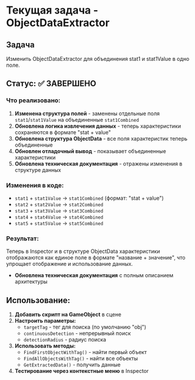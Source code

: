 # Текущая задача - ObjectDataExtractor

## Задача
Изменить ObjectDataExtractor для объединения stat1 и stat1Value в одно поле.

## Статус: ✅ ЗАВЕРШЕНО

### Что реализовано:

1. **Изменена структура полей** - заменены отдельные поля `stat1`/`stat1Value` на объединенные `stat1Combined`
2. **Обновлена логика извлечения данных** - теперь характеристики сохраняются в формате "stat + value"
3. **Обновлена структура ObjectData** - все поля характеристик теперь объединенные
4. **Обновлен отладочный вывод** - показывает объединенные характеристики
5. **Обновлена техническая документация** - отражены изменения в структуре данных

### Изменения в коде:
- `stat1` + `stat1Value` → `stat1Combined` (формат: "stat + value")
- `stat2` + `stat2Value` → `stat2Combined`
- `stat3` + `stat3Value` → `stat3Combined`
- `stat4` + `stat4Value` → `stat4Combined`
- `stat5` + `stat5Value` → `stat5Combined`

### Результат:
Теперь в Inspector и в структуре ObjectData характеристики отображаются как единое поле в формате "название + значение", что упрощает отображение и использование данных.
- **Обновлена техническая документация** с полным описанием архитектуры

## Использование:

1. **Добавить скрипт на GameObject** в сцене
2. **Настроить параметры:**
   - `targetTag` - тег для поиска (по умолчанию "obj")
   - `continuousDetection` - непрерывный поиск
   - `detectionRadius` - радиус поиска
3. **Использовать методы:**
   - `FindFirstObjectWithTag()` - найти первый объект
   - `FindAllObjectsWithTag()` - найти все объекты
   - `GetExtractedData()` - получить данные
4. **Тестирование через контекстные меню** в Inspector
